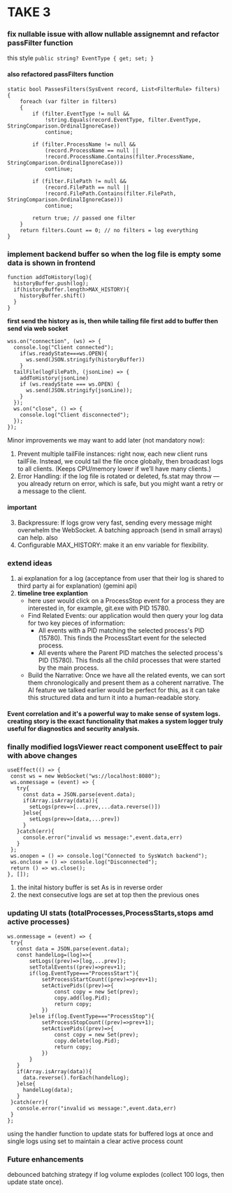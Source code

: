 # TAKE 3
### fix nullable issue with allow nullable assignemnt and refactor passFilter function
this style `public string? EventType { get; set; }` 
#### also refactored passFilters function
```
static bool PassesFilters(SysEvent record, List<FilterRule> filters)
{
    foreach (var filter in filters)
    {
        if (filter.EventType != null &&
            !string.Equals(record.EventType, filter.EventType, StringComparison.OrdinalIgnoreCase))
            continue;

        if (filter.ProcessName != null &&
            (record.ProcessName == null ||
            !record.ProcessName.Contains(filter.ProcessName, StringComparison.OrdinalIgnoreCase)))
            continue;

        if (filter.FilePath != null &&
            (record.FilePath == null ||
            !record.FilePath.Contains(filter.FilePath, StringComparison.OrdinalIgnoreCase)))
            continue;

        return true; // passed one filter
    }
    return filters.Count == 0; // no filters = log everything
}
```
### implement backend buffer so when the log file is empty some data is shown in frontend
```
function addToHistory(log){
  historyBuffer.push(log);
  if(historyBuffer.length>MAX_HISTORY){
    historyBuffer.shift()
  }
}
```
**first send the history as is, then while tailing file first add to buffer then send via web socket**
```
wss.on("connection", (ws) => {
  console.log("Client connected");
    if(ws.readyState===ws.OPEN){
      ws.send(JSON.stringify(historyBuffer))
    }
  tailFile(logFilePath, (jsonLine) => {
    addToHistory(jsonLine)
    if (ws.readyState === ws.OPEN) {
      ws.send(JSON.stringify(jsonLine));
    }
  });
  ws.on("close", () => {
    console.log("Client disconnected");
  });
});
```
Minor improvements we may want to add later (not mandatory now):
1. Prevent multiple tailFile instances: right now, each new client runs tailFile. Instead, we could tail the file once globally, then broadcast logs to all clients. (Keeps CPU/memory lower if we’ll have many clients.)
2. Error Handling: if the log file is rotated or deleted, fs.stat may throw — you already return on error, which is safe, but you might want a retry or a message to the client.
#### **important**
3. Backpressure: If logs grow very fast, sending every message might overwhelm the WebSocket. A batching approach (send in small arrays) can help.
also
4. Configurable MAX_HISTORY: make it an env variable for flexibility.
### extend ideas
1. ai explanation for a log (acceptance from user that their log is shared to third party ai for explanation) (gemini api)
2. **timeline tree explantion**
   - here user would click on a ProcessStop event for a process they are interested in, for example, git.exe with PID 15780.
   - Find Related Events: our application would then query your log data for two key pieces of information:
     - All events with a PID matching the selected process's PID (15780). This finds the ProcessStart event for the selected process.
     - All events where the Parent PID matches the selected process's PID (15780). This finds all the child processes that were started by the main process.
   - Build the Narrative: Once we have all the related events, we can sort them chronologically and present them as a coherent narrative. The AI feature we talked earlier would be perfect for this, as it can take this structured data and turn it into a human-readable story.
#### **Event correlation** and it's a powerful way to make sense of system logs. creating story is the exact functionality that makes a system logger truly useful for diagnostics and security analysis.

### finally modified logsViewer react component useEffect to pair with above changes
```
useEffect(() => {
 const ws = new WebSocket("ws://localhost:8080");
 ws.onmessage = (event) => {
   try{
     const data = JSON.parse(event.data);
     if(Array.isArray(data)){
       setLogs(prev=>[...prev,...data.reverse()])
     }else{
       setLogs(prev=>[data,...prev])
     }
   }catch(err){  
     console.error("invalid ws message:",event.data,err)
   }
 };
 ws.onopen = () => console.log("Connected to SysWatch backend");
 ws.onclose = () => console.log("Disconnected");
 return () => ws.close();
}, []);
```
1. the inital history buffer is set As is in reverse order
2. the next consecutive logs are set at top then the previous ones

### updating UI stats (totalProcesses,ProcessStarts,stops amd active processes)
```
ws.onmessage = (event) => {
 try{
   const data = JSON.parse(event.data);
   const handelLog=(log)=>{
       setLogs((prev)=>[log,...prev]);
       setTotalEvents((prev)=>prev+1);
       if(log.EventType==="ProcessStart"){
           setProcessStartCount((prev)=>prev+1);
           setActivePids((prev)=>{
               const copy = new Set(prev);
               copy.add(log.Pid);
               return copy;
           })
       }else if(log.EventType==="ProcessStop"){
           setProcessStopCount((prev)=>prev+1);
           setActivePids((prev)=>{
               const copy = new Set(prev);
               copy.delete(log.Pid);
               return copy;
           })
       }
   }
   if(Array.isArray(data)){
     data.reverse().forEach(handelLog);
   }else{
     handelLog(data);
   }
 }catch(err){  
   console.error("invalid ws message:",event.data,err)
 }
};
```
using the handler function to update stats for buffered logs at once and single logs using set to maintain a clear active process count
### Future enhancements
debounced batching strategy if log volume explodes (collect 100 logs, then update state once).